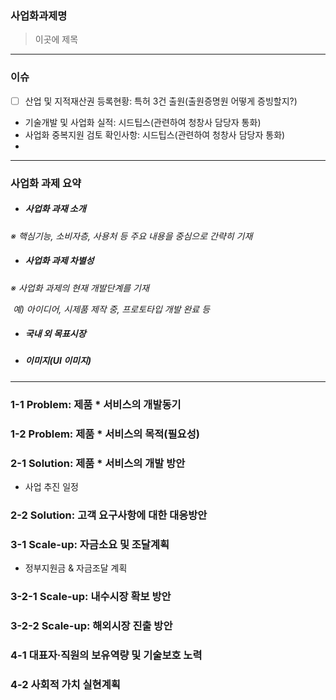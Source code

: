 ### **사업화과제명**
> 이곳에 제목
---
### **이슈**
- [ ] 산업 및 지적재산권 등록현황: 특허 3건 출원(출원증명원 어떻게 증빙할지?)
- 기술개발 및 사업화 실적: 시드팁스(관련하여 청창사 담당자 통화)
- 사업화 중복지원 검토 확인사항: 시드팁스(관련하여 청창사 담당자 통화)
- 
---
### **사업화 과제 요약**
- ##### 사업화 과재 소개
_※ 핵심기능, 소비자층, 사용처 등 주요 내용을 중심으로 간략히 기재_
- ##### 사업화 과제 차별성
_※ 사업화 과제의 현재 개발단계를 기재_

 _예) 아이디어, 시제품 제작 중, 프로토타입 개발 완료 등_
- ##### 국내 외 목표시장

- ##### 이미지(UI 이미지)

---
### **1-1 Problem: 제품 * 서비스의 개발동기**

### **1-2 Problem: 제품 * 서비스의 목적(필요성)**

### **2-1 Solution: 제품 * 서비스의 개발 방안**
- 사업 추진 일정
### **2-2 Solution: 고객 요구사항에 대한 대응방안**

### **3-1 Scale-up: 자금소요 및 조달계획**
- 정부지원금 & 자금조달 계획
### **3-2-1 Scale-up: 내수시장 확보 방안**

### **3-2-2 Scale-up: 해외시장 진출 방안**

### **4-1 대표자·직원의 보유역량 및 기술보호 노력**

### **4-2 사회적 가치 실현계획**

